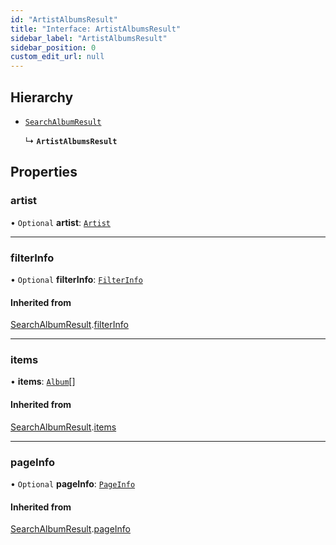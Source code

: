 ```yaml
---
id: "ArtistAlbumsResult"
title: "Interface: ArtistAlbumsResult"
sidebar_label: "ArtistAlbumsResult"
sidebar_position: 0
custom_edit_url: null
---
```


## Hierarchy

- [`SearchAlbumResult`](SearchAlbumResult.md)

  ↳ **`ArtistAlbumsResult`**

## Properties

### artist

• `Optional` **artist**: [`Artist`](Artist.md)

___

### filterInfo

• `Optional` **filterInfo**: [`FilterInfo`](FilterInfo.md)

#### Inherited from

[SearchAlbumResult](SearchAlbumResult.md).[filterInfo](SearchAlbumResult.md#filterinfo)

___

### items

• **items**: [`Album`](Album.md)[]

#### Inherited from

[SearchAlbumResult](SearchAlbumResult.md).[items](SearchAlbumResult.md#items)

___

### pageInfo

• `Optional` **pageInfo**: [`PageInfo`](PageInfo.md)

#### Inherited from

[SearchAlbumResult](SearchAlbumResult.md).[pageInfo](SearchAlbumResult.md#pageinfo)
